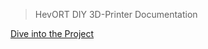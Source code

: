 ><span class="hevort">HevORT</span> DIY 3D-Printer Documentation

[Dive into the Project](pages/home.md ':class=cover-button')